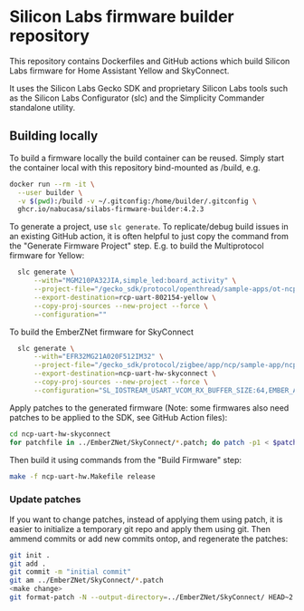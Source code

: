 # Silicon Labs firmware builder repository

This repository contains Dockerfiles and GitHub actions which build Silicon Labs
firmware for Home Assistant Yellow and SkyConnect.

It uses the Silicon Labs Gecko SDK and proprietary Silicon Labs tools such as
the Silicon Labs Configurator (slc) and the Simplicity Commander standalone
utility.

## Building locally

To build a firmware locally the build container can be reused. Simply start the
container local with this repository bind-mounted as /build, e.g.

```sh
docker run --rm -it \
  --user builder \
  -v $(pwd):/build -v ~/.gitconfig:/home/builder/.gitconfig \
  ghcr.io/nabucasa/silabs-firmware-builder:4.2.3
```

To generate a project, use `slc generate`. To replicate/debug build issues in
an existing GitHub action, it is often helpful to just copy the command from
the "Generate Firmware Project" step. E.g. to build the Multiprotocol firmware
for Yellow:

```sh
  slc generate \
      --with="MGM210PA32JIA,simple_led:board_activity" \
      --project-file="/gecko_sdk/protocol/openthread/sample-apps/ot-ncp/rcp-uart-802154.slcp" \
      --export-destination=rcp-uart-802154-yellow \
      --copy-proj-sources --new-project --force \
      --configuration=""
```

To build the EmberZNet firmware for SkyConnect

```sh
  slc generate \
      --with="EFR32MG21A020F512IM32" \
      --project-file="/gecko_sdk/protocol/zigbee/app/ncp/sample-app/ncp-uart-hw/ncp-uart-hw.slcp" \
      --export-destination=ncp-uart-hw-skyconnect \
      --copy-proj-sources --new-project --force \
      --configuration="SL_IOSTREAM_USART_VCOM_RX_BUFFER_SIZE:64,EMBER_APS_UNICAST_MESSAGE_COUNT:20,EMBER_NEIGHBOR_TABLE_SIZE:26,EMBER_SOURCE_ROUTE_TABLE_SIZE:200,"
```

Apply patches to the generated firmware (Note: some firmwares also need patches
to be applied to the SDK, see GitHub Action files):

```sh
cd ncp-uart-hw-skyconnect
for patchfile in ../EmberZNet/SkyConnect/*.patch; do patch -p1 < $patchfile; done
```

Then build it using commands from the "Build Firmware" step:

```sh
make -f ncp-uart-hw.Makefile release
```

### Update patches

If you want to change patches, instead of applying them using patch, it is
easier to initialize a temporary git repo and apply them using git. Then ammend
commits or add new commits ontop, and regenerate the patches:

```sh
git init .
git add .
git commit -m "initial commit"
git am ../EmberZNet/SkyConnect/*.patch
<make change>
git format-patch -N --output-directory=../EmberZNet/SkyConnect/ HEAD~2
```
